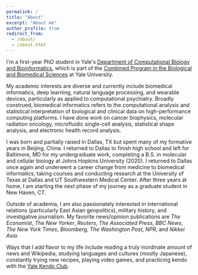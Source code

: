 ```yaml
---
permalink: /
title: "About"
excerpt: "About me"
author_profile: true
redirect_from: 
  - /about/
  - /about.html
---
```


I'm a first-year PhD student in Yale's [Department of Computational Biology and Bioinformatics](https://cbb.yale.edu/), which is part of the [Combined Program in the Biological and Biomedical Sciences](https://medicine.yale.edu/bbs/) at Yale University.

My academic interests are diverse and currently include biomedical informatics, deep learning, natural language processing, and wearable devices, particularly as applied to computational psychiatry. Broadly construed, biomedical informatics refers to the computational analysis and statistical interpretation of biological and clinical data on high-performance computing platforms. I have done work on cancer biophysics, molecular radiation oncology, microfluidic single-cell analysis, statistical shape analysis, and electronic health record analysis.

I was born and partially raised in Dallas, TX but spent many of my formative years in Beijing, China. I returned to Dallas to finish high school and left for Baltimore, MD for my undergraduate work, completing a B.S. in molecular and cellular biology at Johns Hopkins University (2020). I returned to Dallas once again and underwent a career change from medicine to biomedical informatics, taking courses and conducting research at the University of Texas at Dallas and UT Southwestern Medical Center. After three years at home, I am starting the next phase of my journey as a graduate student in New Haven, CT.

Outside of academia, I am also passionately interested in international relations (particularly East Asian geopolitics), military history, and investigative journalism. My favorite news/opinion publications are *The Economist*, *The New Yorker*, *Reuters*, *The Associated Press*, *BBC News*, *The New York Times*, *Bloomberg*, *The Washington Post*, *NPR*, and *Nikkei Asia*.

Ways that I add flavor to my life include reading a truly inordinate amount of news and Wikipedia, studying languages and cultures (mostly Japanese), constantly trying new recipes, playing video games, and practicing kendo with the [Yale Kendo Club](https://yalekendo.sites.yale.edu/). 